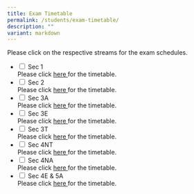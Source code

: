 ```yaml
---
title: Exam Timetable
permalink: /students/exam-timetable/
description: ""
variant: markdown
---
```

Please click on the respective streams for the exam schedules.

<ul class="jekyllcodex_accordion">
	
<li>
    <input type="checkbox" id="accordion4">
    <label for="accordion4">Sec 1</label>
    <div>
      Please click <a href="/files/Exam%20Timetable/Sec_1_2025_EOY_Exam_Timetable.pdf">here </a> for the timetable.
    </div>
	</li>
			<li>
    <input type="checkbox" id="accordion5">
    <label for="accordion5">Sec 2</label>
    <div>
      Please click <a href="/files/Exam%20Timetable/Sec_2_2025_EOY_Exam_Timetable.pdf">here </a> for the timetable.
    </div>
	</li>
					<li>
    <input type="checkbox" id="accordion8">
    <label for="accordion8">Sec 3A</label>
    <div>
      Please click <a href="/files/Exam%20Timetable/Sec_3A_2025_EOY_Exam_Timetable.pdf">here </a> for the timetable.
    </div>
	</li>
						<li>
    <input type="checkbox" id="accordion9">
    <label for="accordion9">Sec 3E</label>
    <div>
      Please click <a href="/files/Exam%20Timetable/Sec_3E_2025_EOY_Exam_Timetable.pdf">here </a> for the timetable.
    </div>
	</li>
							<li>
    <input type="checkbox" id="accordion10">
    <label for="accordion10">Sec 3T</label>
    <div>
      Please click <a href="/files/Exam%20Timetable/Sec_3T_2025_EOY_Exam_Timetable.pdf">here </a> for the timetable.
    </div>
	</li>
		<li>
    <input type="checkbox" id="accordion1">
    <label for="accordion1">Sec 4NT</label>
    <div>
			Please click <a href="/files/Exam%20Timetable/2025_Sec_4NT_Prelim_Exam_TT_020725.pdf">here </a> for the timetable.
    </div>
	</li>
	<li>
    <input type="checkbox" id="accordion2">
    <label for="accordion2">Sec 4NA</label>
    <div>
      Please click <a href="/files/Exam%20Timetable/2025_Sec_4NA_Prelim_Exam_TT_020725.pdf">here </a> for the timetable.
    </div>
	</li>
	<li>
    <input type="checkbox" id="accordion3">
    <label for="accordion3">Sec 4E &amp; 5A</label>
    <div>
      Please click <a href="/files/Exam%20Timetable/2025_Sec_4E5A_Prelim_Exam_TT_130725.pdf">here </a> for the timetable.
    </div>
	</li>
	</ul>